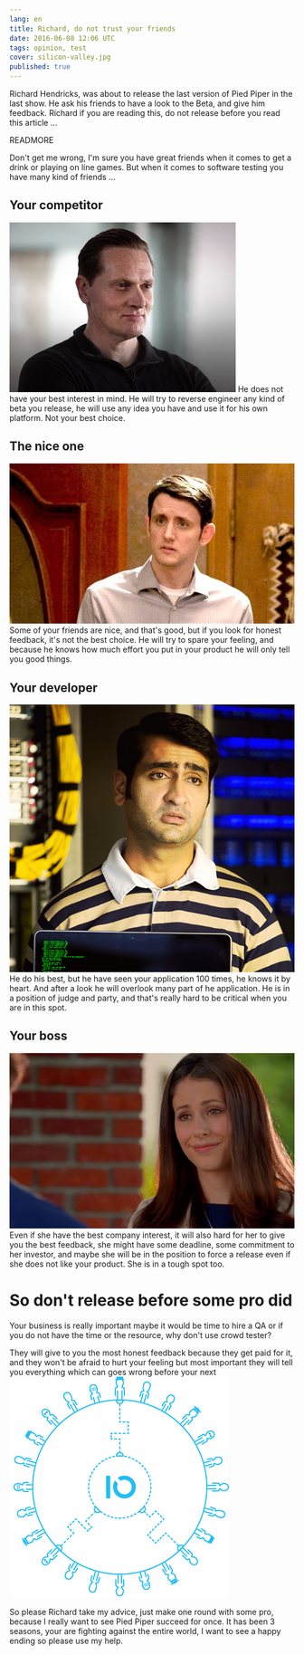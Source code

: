 ```yaml
---
lang: en
title: Richard, do not trust your friends
date: 2016-06-08 12:06 UTC
tags: opinion, test
cover: silicon-valley.jpg
published: true
---
```


Richard Hendricks, was about to release the last version of Pied Piper in the last show. 
He ask his friends to have a look to the Beta, and give him feedback. 
Richard if you are reading this, do not release before you read this article ...

READMORE

Don't get me wrong, I'm sure you have great friends when it comes to get a drink or playing on line games.
But when it comes to software testing you have many kind of friends ...

## Your competitor
![gavin-belson](2016-06-08-richard-do-not-trust-your-friends/gavin-belson.jpg "Your competitor")
He does not have your best interest in mind.
He will try to reverse engineer any kind of beta you release,
he will use any idea you have and use it for his own platform.
Not your best choice.

## The nice one
![jared](2016-06-08-richard-do-not-trust-your-friends/jared.jpg "The nice friend")
Some of your friends are nice, and that's good, but if you look for honest feedback, it's not the best choice.
He will try to spare your feeling, and because he knows how much effort you put in your product he will only tell you good things.

## Your developer
![danesh](2016-06-08-richard-do-not-trust-your-friends/danesh.jpeg "Your developer")
He do his best, but he have seen your application 100 times, he knows it by heart. And after a look he will overlook many part of he application. 
He is in a position of judge and party, and that's really hard to be critical when you are in this spot. 

## Your boss
![monica](2016-06-08-richard-do-not-trust-your-friends/monica.jpg "Your boss")
Even if she have the best company interest, it will also hard for her to give you the best feedback, she might have some deadline, 
some commitment to her investor, and maybe she will be in the position to force a release even if she does not like your product. 
She is in a tough spot too. 

# So don't release before some pro did
Your business is really important maybe it would be time to hire a QA or if you do not have the time or the resource, why don't use crowd tester?

They will give to you the most honest feedback because they get paid for it, and they won't be afraid to hurt your feeling but most important they will tell you everything which can goes wrong before your next 
![crowd](2016-06-08-richard-do-not-trust-your-friends/crowd.png "the crowd")

So please Richard take my advice, just make one round with some pro, because I really want to see Pied Piper succeed for once.
It has been 3 seasons, your are fighting against the entire world, I want to see a happy ending so please use my help. 